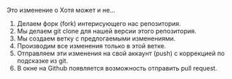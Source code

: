 Это изменение о
Хотя может и не...

1. Делаем форк (fork) интерисующего нас репозитория.
2. Мы делаем git clone для нашей версии этого репозитория.
3. Мы создаем ветку с предлогаемыми изменениями.
4. Производим все изменения только в этой ветке.
5. Отправляем эти изменения на свой аккаунт (push) с коррекцией по подсказке из git.
6. В окне на Github появляется возможность отправить pull request.
